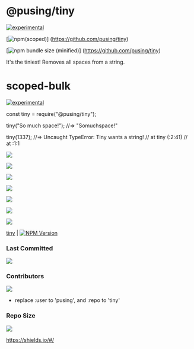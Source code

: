 # @pusing/tiny

[![experimental](https://badges.github.io/stability-badges/dist/experimental.svg)](https://img.shields.io/badges/stability-badges)

[![npm(scoped)](https://img.shields.io/npm/v/@pusing/tiny.svg)]
(https://github.com/pusing/tiny)

[![npm bundle size (minified)](https://img.shields.io/bundlephobia/min/@pusing/tiny.svg)]
(https://github.com/pusing/tiny)



It's the tiniest!
Removes all spaces from a string.

# scoped-bulk 
[![experimental](https://badges.github.io/stability-badges/dist/experimental.svg)](https://img.shields.io/badges/stability-badges)


const tiny = require("@pusing/tiny");

tiny("So much space!");
//=> "Somuchspace!"

tiny(1337);
//=> Uncaught TypeError: Tiny wants a string!
//    at tiny (<anonymous>:2:41)
//    at <anonymous>:1:1


![](https://img.shields.io/apm/l/:packageName.svg)


[![](https://img.shields.io/npm/l/tiny.svg?style=flat-square)](https://github.com/pusing/tiny/blob/master/LICENSE)

[![](https://img.shields.io/npm/l/tiny.svg)](https://github.com/pusing/tiny/blob/master/LICENSE)

[![](https://img.shields.io/npm/l/tiny.svg?style=for-the-badge)](https://github.com/pusing/tiny/blob/master/LICENSE)

[![](https://img.shields.io/npm/l/tiny.svg?style=popout)](https://github.com/pusing/tiny/blob/master/LICENSE)

[![](https://img.shields.io/npm/l/tiny.svg?style=popout-square)](https://github.com/pusing/tiny/blob/master/LICENSE)

[![](https://img.shields.io/npm/l/tiny.svg?style=social)](https://github.com/pusing/tiny/blob/master/LICENSE)

[tiny](https://github.com/pusing/tiny) | [![NPM Version](https://img.shields.io/npm/v/tiny.svg?style=flat-square)](https://www.npmjs.com/package/@pusing/tiny)




### Last Committed
[![](https://img.shields.io/github/last-commit/google/skia.svg)](https://github.com/pusing/tiny)


### Contributors
[![](https://img.shields.io/github/contributors/pusing/tiny.svg)](https://github.com/pusing/tiny)

- replace :user to 'pusing', and :repo to 'tiny'

### Repo Size
[![](https://img.shields.io/github/repo-size/badges/shields.svg?style=social)]((https://github.com/pusing/tiny))

https://shields.io/#/